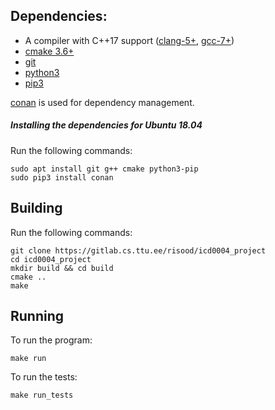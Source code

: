 ## Dependencies:

- A compiler with C++17 support ([clang-5+](http://llvm.org/releases/download.html), [gcc-7+](https://gcc.gnu.org/releases.html))
- [cmake 3.6+](https://cmake.org/download/)
- [git](https://git-scm.com/downloads)
- [python3](https://www.python.org/downloads/)
- [pip3](https://pypi.org/project/pip/)

[conan](https://github.com/conan-io/conan) is used for dependency management.

##### Installing the dependencies for Ubuntu 18.04
Run the following commands:

```
sudo apt install git g++ cmake python3-pip
sudo pip3 install conan
```

## Building
Run the following commands:

```
git clone https://gitlab.cs.ttu.ee/risood/icd0004_project
cd icd0004_project
mkdir build && cd build
cmake ..
make
```

## Running
To run the program:

`make run`

To run the tests:

`make run_tests`
